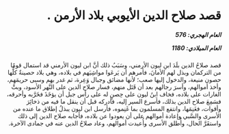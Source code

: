<h1 dir="rtl">قصد صلاح الدين الأيوبي بلاد الأرمن .</h1>

<h5 dir="rtl">العام الهجري:  576

العام الميلادي: 1180

</h5>

<p dir="rtl">قصد صلاحُ الدين بلَدَ ابنِ ليون الأرمني، وسَبَبُ ذلك أنَّ ابن ليون الأرمني قد استمال قومًا من التركمان وبذل لهم الأمانَ، فأمرهم أن يَرعَوا مواشِيَهم في بلاده، وهي بلاد حصينةٌ كلُّها حصون منيعة، والدخول إليها صعب؛ لأنها مضائق وجبال وَعِرة، ثم غدر بهم وسبى حريمَهم، وأخذ أموالهم، وأسرَ رجالهم بعد أن قَتَل منهم، فسار صلاح الدين على النَّهر الأسود، وبثَّ الغارات على بلاده، فخاف ابنُ ليون على حِصنٍ له على رأس جبل أن يؤخَذَ فخَرَّبه وأحرقه، فسَمِعَ صلاح الدين بذلك، فأسرع السير إليه، فأدركه قبل أن ينقل ما فيه من ذخائِرَ وأقوات، فغَنِمَها، وانتفع المسلمون بما غَنِموه، فأرسل ابن ليون يبذلُ إطلاق ما عنده من الأسرى والسَّبي وإعادة أموالهم على أن يعودوا عن بلاده، فأجابه صلاح الدين إلى ذلك واستقَرَّ الحال، وأُطلق الأسرى وأُعيدت أموالهم، وعاد صلاحُ الدين عنه في جمادى الآخرة.</p></br>
